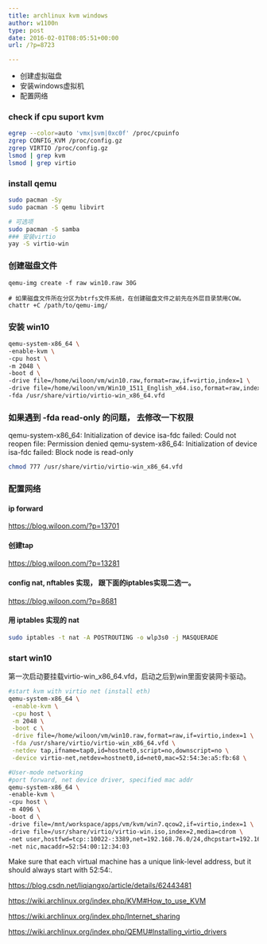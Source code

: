 ```yaml
---
title: archlinux kvm windows
author: w1100n
type: post
date: 2016-02-01T08:05:51+00:00
url: /?p=8723

---
```


- 创建虚拟磁盘
- 安装windows虚拟机
- 配置网络

### check if cpu suport kvm
```bash
egrep --color=auto 'vmx|svm|0xc0f' /proc/cpuinfo
zgrep CONFIG_KVM /proc/config.gz
zgrep VIRTIO /proc/config.gz
lsmod | grep kvm
lsmod | grep virtio
```

### install qemu
```bash
sudo pacman -Sy
sudo pacman -S qemu libvirt

# 可选项
sudo pacman -S samba
### 安装virtio
yay -S virtio-win
```

### 创建磁盘文件
    qemu-img create -f raw win10.raw 30G

    # 如果磁盘文件所在分区为btrfs文件系统，在创建磁盘文件之前先在外层目录禁用COW。
    chattr +C /path/to/qemu-img/

### 安装 win10
```bash
qemu-system-x86_64 \
-enable-kvm \
-cpu host \
-m 2048 \
-boot d \
-drive file=/home/wiloon/vm/win10.raw,format=raw,if=virtio,index=1 \
-drive file=/home/wiloon/vm/Win10_1511_English_x64.iso,format=raw,index=2,media=cdrom \
-fda /usr/share/virtio/virtio-win_x86_64.vfd
```

### 如果遇到 -fda read-only 的问题， 去修改一下权限
qemu-system-x86_64: Initialization of device isa-fdc failed: Could not reopen file: Permission denied
qemu-system-x86_64: Initialization of device isa-fdc failed: Block node is read-only

```bash
chmod 777 /usr/share/virtio/virtio-win_x86_64.vfd
```

### 配置网络
#### ip forward
<https://blog.wiloon.com/?p=13701>

#### 创建tap
<https://blog.wiloon.com/?p=13281>

#### config nat, nftables 实现， 跟下面的iptables实现二选一。
<https://blog.wiloon.com/?p=8681>

#### 用 iptables 实现的 nat
```bash
sudo iptables -t nat -A POSTROUTING -o wlp3s0 -j MASQUERADE
```

### start win10
第一次启动要挂载virtio-win_x86_64.vfd，启动之后到win里面安装网卡驱动。

```bash
#start kvm with virtio net (install eth)
qemu-system-x86_64 \
 -enable-kvm \
 -cpu host \
 -m 2048 \
 -boot c \
 -drive file=/home/wiloon/vm/win10.raw,format=raw,if=virtio,index=1 \
 -fda /usr/share/virtio/virtio-win_x86_64.vfd \
 -netdev tap,ifname=tap0,id=hostnet0,script=no,downscript=no \
 -device virtio-net,netdev=hostnet0,id=net0,mac=52:54:3e:a5:fb:68 \
```

```bash
#User-mode networking
#port forward, net device driver, specified mac addr
qemu-system-x86_64 \
-enable-kvm \
-cpu host \
-m 4096 \
-boot d \
-drive file=/mnt/workspace/apps/vm/kvm/win7.qcow2,if=virtio,index=1 \
-drive file=/usr/share/virtio/virtio-win.iso,index=2,media=cdrom \
-net user,hostfwd=tcp::10022-:3389,net=192.168.76.0/24,dhcpstart=192.168.76.9 \
-net nic,macaddr=52:54:00:12:34:03
```

Make sure that each virtual machine has a unique link-level address, but it should always start with 52:54:.

https://blog.csdn.net/liqiangxo/article/details/62443481
  
https://wiki.archlinux.org/index.php/KVM#How_to_use_KVM
  
https://wiki.archlinux.org/index.php/Internet_sharing
  
https://wiki.archlinux.org/index.php/QEMU#Installing_virtio_drivers